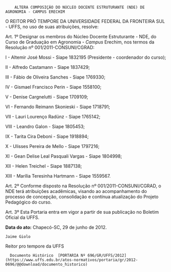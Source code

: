         ALTERA COMPOSIÇÃO DO NÚCLEO DOCENTE ESTRUTURANTE (NDE) DE AGRONOMIA - CAMPUS ERECHIM  

O REITOR PRÓ TEMPORE DA UNIVERSIDADE FEDERAL DA FRONTEIRA SUL - UFFS, no uso de suas atribuições, resolve:

 Art. 1º Designar os membros do Núcleo Docente Estruturante - NDE, do Curso de Graduação em Agronomia - *Campus* Erechim, nos termos da Resolução nº 001/2011-CONSUNI/CGRAD:

 I - Altemir José Mossi - Siape 1832195 (Presidente - coordenador do curso);

 II - Alfredo Castamann - Siape 1837429;

 III - Fábio de Oliveira Sanches - Siape 1769330;

 IV - Gismael Francisco Perin - Siape 1558100;

 V - Denise Cargnelutti - Siape 1709109;

 VI - Fernando Reimann Skonieski - Siape 1718791;

 VII - Lauri Lourenço Radünz - Siape 1765142;

 VIII - Leandro Galon - Siape 1805453;

 IX - Tarita Cira Deboni - Siape 1918894;

 X - Ulisses Pereira de Mello - Siape 1797216;

 XI - Gean Delise Leal Pasquali Vargas - Siape 1804998;

 XII - Helen Treichel - Siape 1887138;

 XIII - Marília Teresinha Hartmann - Siape 1559567.

 Art. 2º Conforme disposto na Resolução nº 001/2011-CONSUNI/CGRAD, o NDE terá atribuições acadêmicas, visando ao acompanhamento do processo de concepção, consolidação e contínua atualização do Projeto Pedagógico do curso.

 Art. 3º Esta Portaria entra em vigor a partir de sua publicação no Boletim Oficial da UFFS.

  

   **Data do ato:** Chapecó-SC, 29 de junho de 2012.   
 

    Jaime Giolo    
 Reitor pro tempore da UFFS 

      Documento Histórico  [PORTARIA Nº 696/GR/UFFS/2012](https://www.uffs.edu.br/atos-normativos/portaria/gr/2012-0696/@@download/documento_historico)     
      